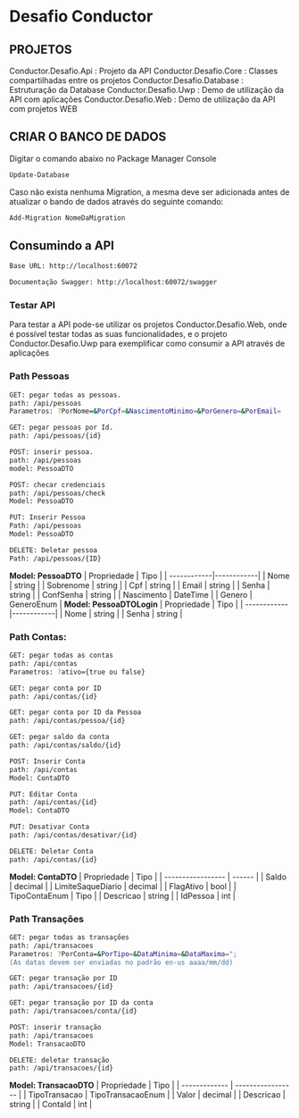 # Desafio Conductor

## PROJETOS
Conductor.Desafio.Api : Projeto da API
Conductor.Desafio.Core : Classes compartilhadas entre os projetos
Conductor.Desafio.Database : Estruturação da Database
Conductor.Desafio.Uwp : Demo de utilização da API com aplicações
Conductor.Desafio.Web : Demo de utilização da API com projetos WEB

## CRIAR O BANCO DE DADOS
Digitar o comando abaixo no Package Manager Console
```sh
Update-Database
```
Caso não exista nenhuma Migration, a mesma deve ser adicionada antes de atualizar o bando de dados através do seguinte comando:
```sh
Add-Migration NomeDaMigration
```

## Consumindo a API
```sh
Base URL: http://localhost:60072
```
```sh
Documentação Swagger: http://localhost:60072/swagger
```

### Testar API
Para testar a API pode-se utilizar os projetos Conductor.Desafio.Web, onde é possível testar todas as suas funcionalidades, e o projeto Conductor.Desafio.Uwp para exemplificar como consumir a API através de aplicações
### Path Pessoas

```sh
GET: pegar todas as pessoas.
path: /api/pessoas
Parametros: ?PorNome=&PorCpf=&NascimentoMinimo=&PorGenero=&PorEmail=
```
```sh
GET: pegar pessoas por Id.
path: /api/pessoas/{id}
```

```sh
POST: inserir pessoa.
path: /api/pessoas
model: PessoaDTO
```

```sh
POST: checar credenciais
path: /api/pessoas/check
Model: PessoaDTO
```

```sh
PUT: Inserir Pessoa
Path: /api/pessoas
Model: PessoaDTO
```
```sh
DELETE: Deletar pessoa
Path: /api/pessoas/{ID}
```



**Model: PessoaDTO**
| Propriedade | Tipo       |
| ------------|------------|
| Nome        | string     |
| Sobrenome   | string     |
| Cpf         | string     |
| Email       | string     |
| Senha       | string     |
| ConfSenha   | string     |
| Nascimento  | DateTime   |
| Genero      | GeneroEnum |
**Model: PessoaDTOLogin**
| Propriedade | Tipo       |
| ------------|------------|
| Nome        | string     |
| Senha       | string     |

### Path Contas:
```sh
GET: pegar todas as contas
path: /api/contas
Parametros: ?ativo={true ou false}
```
```sh
GET: pegar conta por ID
path: /api/contas/{id}
```
```sh
GET: pegar conta por ID da Pessoa
path: /api/contas/pessoa/{id}
```
```sh
GET: pegar saldo da conta
path: /api/contas/saldo/{id}
```
```sh
POST: Inserir Conta
path: /api/contas
Model: ContaDTO
```
```sh
PUT: Editar Conta
path: /api/contas/{id}
Model: ContaDTO
```
```sh
PUT: Desativar Conta
path: /api/contas/desativar/{id}
```
```sh
DELETE: Deletar Conta
path: /api/contas/{id}
```
**Model: ContaDTO**
| Propriedade       | Tipo    |
| ----------------- | ------  |
| Saldo             | decimal |
| LimiteSaqueDiario | decimal |
| FlagAtivo         | bool    |
| TipoContaEnum     | Tipo    |
| Descricao         | string  |
| IdPessoa          | int     |

### Path Transações
```sh
GET: pegar todas as transações
path: /api/transacoes
Parametros: ?PorConta=&PorTipo=&DataMinima=&DataMaxima=";
(As datas devem ser enviadas no padrão en-us aaaa/mm/dd)
```
```sh
GET: pegar transação por ID 
path: /api/transacoes/{id}
```
```sh
GET: pegar transação por ID da conta
path: /api/transacoes/conta/{id}
```
```sh
POST: inserir transação
path: /api/transacoes
Model: TransacaoDTO
```
```sh
DELETE: deletar transação
path: /api/transacoes/{id}
```
**Model: TransacaoDTO**
| Propriedade   | Tipo              |
| ------------- | ----------------- |
| TipoTransacao | TipoTransacaoEnum |
| Valor         | decimal           |
| Descricao     | string            |
| ContaId       | int               |
